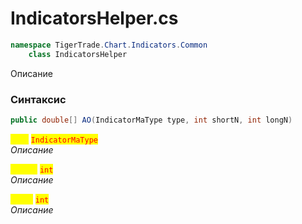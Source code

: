 
# IndicatorsHelper.cs
```csharp
namespace TigerTrade.Chart.Indicators.Common  
    class IndicatorsHelper
```

Описание

### Синтаксис
```csharp
public double[] AO(IndicatorMaType type, int shortN, int longN)
```

<mark style="color:yellow;">**`type`**</mark> <mark style="color:red;">`IndicatorMaType`</mark>  
 *Описание*  
  
<mark style="color:yellow;">**`shortN`**</mark> <mark style="color:red;">`int`</mark>  
 *Описание*  
  
<mark style="color:yellow;">**`longN`**</mark> <mark style="color:red;">`int`</mark>  
 *Описание*  
  

                    
                    